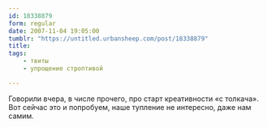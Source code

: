 ```yaml
---
id: 18338879
form: regular
date: 2007-11-04 19:05:00
tumblr: "https://untitled.urbansheep.com/post/18338879"
title:
tags:
    - твиты
    - упрощение строптивой

---
```


<p>Говорили вчера, в числе прочего, про старт креативности «с толкача». Вот сейчас это и попробуем, наше тупление не интересно, даже нам самим.</p>

